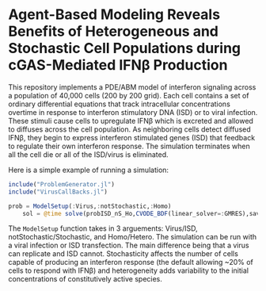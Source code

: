# Agent-Based Modeling Reveals Benefits of Heterogeneous and Stochastic Cell Populations during cGAS-Mediated IFNβ Production

This repository implements a PDE/ABM model of interferon signaling across a population of 40,000 cells (200 by 200 grid). Each cell contains a set of ordinary differential equations that track intracellular concentrations overtime in response to interferon stimulatory DNA (ISD) or to viral infection. These stimuli cause cells to upregulate IFNβ which is excreted and allowed to diffuses across the cell population. As neighboring cells detect diffused IFNβ, they begin to express interferon stimulated genes (ISD) that feedback to regulate their own interferon response. The simulation terminates when all the cell die or all of the ISD/virus is eliminated. 

Here is a simple example of running a simulation:

```julia
include("ProblemGenerator.jl")
include("VirusCallBacks.jl")

prob = ModelSetup(:Virus,:notStochastic,:Homo)
    sol = @time solve(probISD_nS_Ho,CVODE_BDF(linear_solver=:GMRES),saveat=0.1)
```
The `ModelSetup` function takes in 3 arguements: Virus/ISD, notStochastic/Stochastic, and Homo/Hetero. The simulation can be run with a viral infection or ISD transfection. The main difference being that a virus can replicate and ISD cannot. Stochasticity affects the number of cells capable of producing an interferon response (the default allowing ~20% of cells to respond with IFNβ) and heterogeneity adds variability to the initial concentrations of constitutively active species. 
